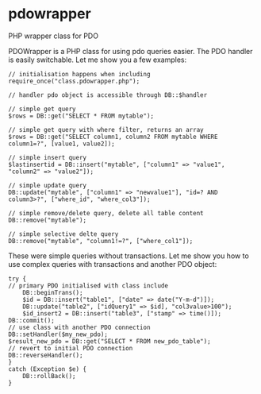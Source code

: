 # pdowrapper
PHP wrapper class for PDO

PDOWrapper is a PHP class for using pdo queries easier. The PDO handler is easily switchable. Let me show you a few examples:

    // initialisation happens when including
    require_once("class.pdowrapper.php");
    
    // handler pdo object is accessible through DB::$handler
    
    // simple get query
    $rows = DB::get("SELECT * FROM mytable");
    
    // simple get query with where filter, returns an array
    $rows = DB::get("SELECT column1, column2 FROM mytable WHERE column1=?", [value1, value2]);
    
    // simple insert query
    $lastinsertid = DB::insert("mytable", ["column1" => "value1", "column2" => "value2"]);
    
    // simple update query
    DB::update("mytable", ["column1" => "newvalue1"], "id=? AND column3>?", ["where_id", "where_col3"]);
    
    // simple remove/delete query, delete all table content
    DB::remove("mytable");
    
    // simple selective delte query
    DB::remove("mytable", "column1!=?", ["where_col1"]);

These were simple queries without transactions. Let me show you how to use complex queries with transactions and another PDO object:

    try {
	// primary PDO initialised with class include
    	DB::beginTrans();
    	$id = DB::insert("table1", ["date" => date("Y-m-d")]);
    	DB::update("table2", ["idQuery1" => $id], "col3value>100");
    	$id_insert2 = DB::insert("table3", ["stamp" => time()]);
	DB::commit();
	// use class with another PDO connection
	DB::setHandler($my_new_pdo);
	$result_new_pdo = DB::get("SELECT * FROM new_pdo_table");
	// revert to initial PDO connection
	DB::reverseHandler();
    }
    catch (Exception $e) {
    	DB::rollBack();
    }
